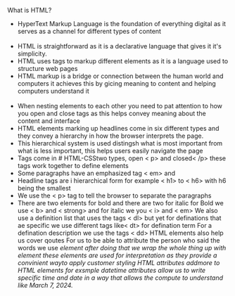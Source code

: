 
What is HTML?
<ul>
<li>HyperText Markup Language is the foundation of everything digital as it serves as a channel for different types of content</li><br> 
<li>HTML is straightforward as it is a declarative language that gives it it's simplicity.</li>
<li>HTML uses tags to markup different elements as it is a language used to structure web pages</li>
<li>HTML markup is a bridge or connection between the human world and computers it achieves this by gicing meaning to content and helping computers understand it</li><br>
<li>When nesting elements to each other you need to pat attention to how you open and close tags as this helps convey meaning about the content and interface <br>
<li>HTML elements marking up headlines come in six different types and they convey a hierarchy in how the browser interprets the page.<br>
<li>This hierarchical system is used distingsh what is most important from what is less important, this helps users easily navigate the page<br>
<li>Tags come in # HTML-CSStwo types, open < p> and closed< /p> these tags work together to define elements<br>
<li>Some paragraphs have an emphasized tag < em> and </ em><br>
<li>Headline tags are i hierarchical form for example < h1> </ h1> to < h6></ h6> with h6 being the smallest<br> 
<li>We use the < p> tag to tell the browser to separate the paragraphs<br>
<li>There are two elements for bold and there are two for italic
for Bold we use < b> and < strong> and for italic we you < i> and < em>
We also use a definition list that uses the tags < dl> but yet for definations that ae specific we use different tags like< dt> for defination term
For a defination description we use the tags < dd>
HTML elements also help us cover qoutes
For us to be able to attribute the person who said the words we use <cite> element after doing that we wrap the whole thing up with <blockqoute> element these elements are used for interpretation as they provide a convinient wayto apply customer styling 
HTML attributes addmore to HTML elements for exsmple datetime attributes allow us to write specific time and date in a way that allows the compute to understand like <time datetime="2024-03-07">March 7, 2024</time>.</ul>
